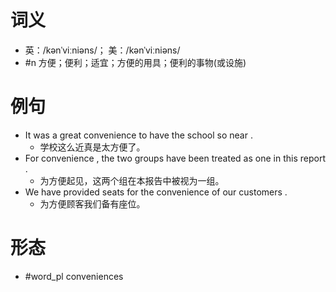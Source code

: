 # 词义
- 英：/kənˈviːniəns/； 美：/kənˈviːniəns/
- #n 方便；便利；适宜；方便的用具；便利的事物(或设施)
# 例句
- It was a great convenience to have the school so near .
	- 学校这么近真是太方便了。
- For convenience , the two groups have been treated as one in this report .
	- 为方便起见，这两个组在本报告中被视为一组。
- We have provided seats for the convenience of our customers .
	- 为方便顾客我们备有座位。
# 形态
- #word_pl conveniences
